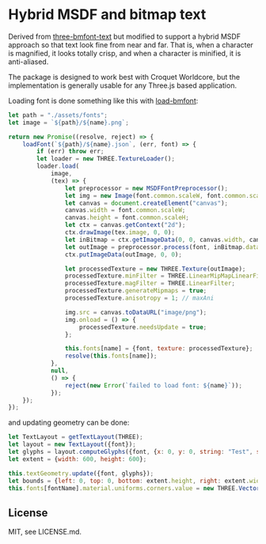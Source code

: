 # Hybrid MSDF and bitmap text

Derived from [three-bmfont-text](https://github.com/Jam3/three-bmfont-text) but modified to support a hybrid MSDF approach so that text look fine from near and far. That is, when a character is magnified, it looks totally crisp, and when a character is minified, it is anti-aliased.

The package is designed to work best with Croquet Worldcore, but the implementation is generally usable for any Three.js based application.

Loading font is done something like this with [load-bmfont](https://www.npmjs.com/package/load-bmfont):

```js
let path = "./assets/fonts";
let image = `${path}/${name}.png`;

return new Promise((resolve, reject) => {
    loadFont(`${path}/${name}.json`, (err, font) => {
        if (err) throw err;
        let loader = new THREE.TextureLoader();
        loader.load(
            image,
            (tex) => {
                let preprocessor = new MSDFFontPreprocessor();
                let img = new Image(font.common.scaleW, font.common.scaleH);
                let canvas = document.createElement("canvas");
                canvas.width = font.common.scaleW;
                canvas.height = font.common.scaleH;
                let ctx = canvas.getContext("2d");
                ctx.drawImage(tex.image, 0, 0);
                let inBitmap = ctx.getImageData(0, 0, canvas.width, canvas.height);
                let outImage = preprocessor.process(font, inBitmap.data);
                ctx.putImageData(outImage, 0, 0);

                let processedTexture = new THREE.Texture(outImage);
                processedTexture.minFilter = THREE.LinearMipMapLinearFilter;
                processedTexture.magFilter = THREE.LinearFilter;
                processedTexture.generateMipmaps = true;
                processedTexture.anisotropy = 1; // maxAni

                img.src = canvas.toDataURL("image/png");
                img.onload = () => {
                    processedTexture.needsUpdate = true;
                };

                this.fonts[name] = {font, texture: processedTexture};
                resolve(this.fonts[name]);
            },
            null,
            () => {
                reject(new Error(`failed to load font: ${name}`));
            });
    });
});
```

and updating geometry can be done:

```js
let TextLayout = getTextLayout(THREE);
let layout = new TextLayout({font});
let glyphs = layout.computeGlyphs({font, {x: 0, y: 0, string: "Test", style: "blue"}});
let extent = {width: 600, height: 600};

this.textGeometry.update({font, glyphs});
let bounds = {left: 0, top: 0, bottom: extent.height, right: extent.width};
this.fonts[fontName].material.uniforms.corners.value = new THREE.Vector4(bounds.left, bounds.top, bounds.right, bounds.bottom);
```

## License

MIT, see LICENSE.md.

